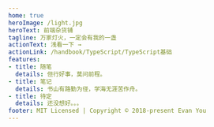 ```yaml
---
home: true
heroImage: /light.jpg
heroText: 前端杂货铺
tagline: 万家灯火，一定会有我的一盏
actionText: 浅看一下 →
actionLink: /handbook/TypeScript/TypeScript基础
features:
- title: 随笔
  details: 但行好事，莫问前程。
- title: 笔记
  details: 书山有路勤为径，学海无涯苦作舟。
- title: 待定
  details: 还没想好。。。
footer: MIT Licensed | Copyright © 2018-present Evan You
---
```



